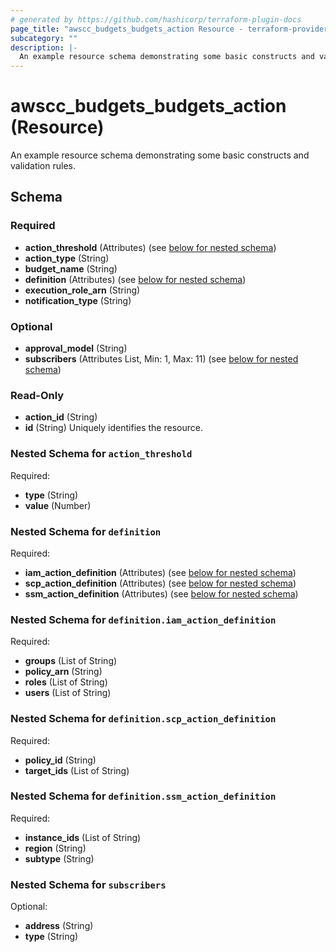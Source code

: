 ```yaml
---
# generated by https://github.com/hashicorp/terraform-plugin-docs
page_title: "awscc_budgets_budgets_action Resource - terraform-provider-awscc"
subcategory: ""
description: |-
  An example resource schema demonstrating some basic constructs and validation rules.
---
```


# awscc_budgets_budgets_action (Resource)

An example resource schema demonstrating some basic constructs and validation rules.



<!-- schema generated by tfplugindocs -->
## Schema

### Required

- **action_threshold** (Attributes) (see [below for nested schema](#nestedatt--action_threshold))
- **action_type** (String)
- **budget_name** (String)
- **definition** (Attributes) (see [below for nested schema](#nestedatt--definition))
- **execution_role_arn** (String)
- **notification_type** (String)

### Optional

- **approval_model** (String)
- **subscribers** (Attributes List, Min: 1, Max: 11) (see [below for nested schema](#nestedatt--subscribers))

### Read-Only

- **action_id** (String)
- **id** (String) Uniquely identifies the resource.

<a id="nestedatt--action_threshold"></a>
### Nested Schema for `action_threshold`

Required:

- **type** (String)
- **value** (Number)


<a id="nestedatt--definition"></a>
### Nested Schema for `definition`

Required:

- **iam_action_definition** (Attributes) (see [below for nested schema](#nestedatt--definition--iam_action_definition))
- **scp_action_definition** (Attributes) (see [below for nested schema](#nestedatt--definition--scp_action_definition))
- **ssm_action_definition** (Attributes) (see [below for nested schema](#nestedatt--definition--ssm_action_definition))

<a id="nestedatt--definition--iam_action_definition"></a>
### Nested Schema for `definition.iam_action_definition`

Required:

- **groups** (List of String)
- **policy_arn** (String)
- **roles** (List of String)
- **users** (List of String)


<a id="nestedatt--definition--scp_action_definition"></a>
### Nested Schema for `definition.scp_action_definition`

Required:

- **policy_id** (String)
- **target_ids** (List of String)


<a id="nestedatt--definition--ssm_action_definition"></a>
### Nested Schema for `definition.ssm_action_definition`

Required:

- **instance_ids** (List of String)
- **region** (String)
- **subtype** (String)



<a id="nestedatt--subscribers"></a>
### Nested Schema for `subscribers`

Optional:

- **address** (String)
- **type** (String)


